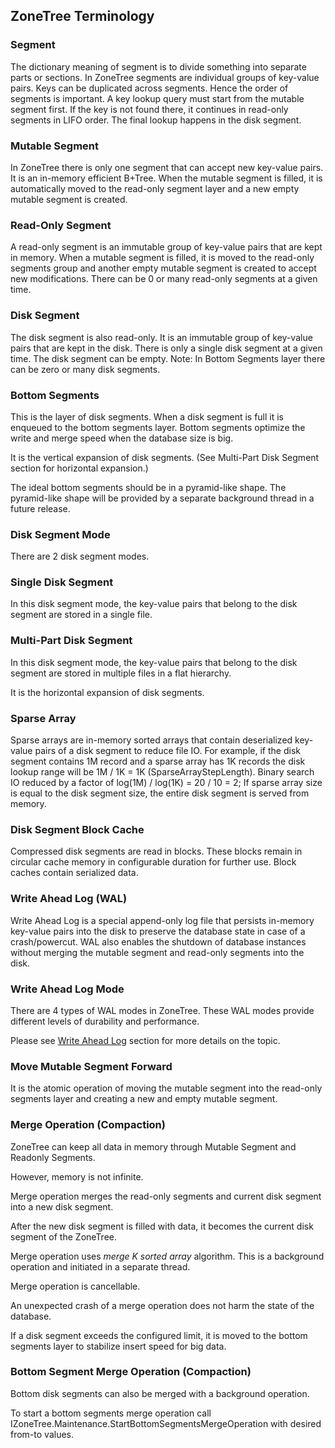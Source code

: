 ## ZoneTree Terminology

### Segment
The dictionary meaning of segment is to divide something into separate parts or sections.
In ZoneTree segments are individual groups of key-value pairs. Keys can be duplicated across segments.
Hence the order of segments is important. A key lookup query must start from the mutable segment first. If the key is not found there, it continues in read-only segments in LIFO order. The final lookup happens in the disk segment.

### Mutable Segment
In ZoneTree there is only one segment that can accept new key-value pairs. It is an in-memory efficient B+Tree. When the mutable segment is filled,
it is automatically moved to the read-only segment layer and a new empty mutable segment is created.


### Read-Only Segment
A read-only segment is an immutable group of key-value pairs that are kept in memory. When a mutable segment is filled, it is moved to the read-only segments group and another empty mutable segment is created to accept new modifications.
There can be 0 or many read-only segments at a given time.

### Disk Segment
The disk segment is also read-only. It is an immutable group of key-value pairs that are kept in the disk.
There is only a single disk segment at a given time. The disk segment can be empty.
Note: In Bottom Segments layer there can be zero or many disk segments.

### Bottom Segments
This is the layer of disk segments. When a disk segment is full it is enqueued to the bottom segments layer. Bottom segments optimize the write and merge speed when the database size is big.

It is the vertical expansion of disk segments. (See Multi-Part Disk Segment section for horizontal expansion.) 

The ideal bottom segments should be in a pyramid-like shape. The pyramid-like shape will be provided by a separate background thread in a future release.

### Disk Segment Mode
There are 2 disk segment modes. 

### Single Disk Segment
 In this disk segment mode, the key-value pairs that belong to the disk segment are stored in a single file.
    
### Multi-Part Disk Segment
In this disk segment mode, the key-value pairs that belong to the disk segment are stored in multiple files in a flat hierarchy.

It is the horizontal expansion of disk segments.

### Sparse Array
Sparse arrays are in-memory sorted arrays that contain deserialized key-value pairs of a disk segment to reduce file IO. For example, if the disk segment contains 1M record and a sparse array has 1K records the disk lookup range will be 1M / 1K = 1K (SparseArrayStepLength). 
Binary search IO reduced by a factor of log(1M) / log(1K) = 20 / 10 = 2;
If sparse array size is equal to the disk segment size, the entire disk segment is served from memory.

### Disk Segment Block Cache
Compressed disk segments are read in blocks. These blocks remain in circular cache memory in configurable duration for further use. Block caches contain serialized data.

### Write Ahead Log (WAL)
Write Ahead Log is a special append-only log file that persists in-memory key-value pairs into the disk to preserve the database state in case of a crash/powercut. WAL also enables the shutdown of database instances without merging the mutable segment and read-only segments into the disk.

### Write Ahead Log Mode
There are 4 types of WAL modes in ZoneTree. These WAL modes provide different levels of durability and performance.

Please see [Write Ahead Log](write-ahead-log.md) section for more details on the topic.

### Move Mutable Segment Forward
It is the atomic operation of moving the mutable segment into the read-only segments layer and creating a new and empty mutable segment.

### Merge Operation (Compaction)
ZoneTree can keep all data in memory through Mutable Segment and Readonly Segments. 

However, memory is not infinite. 

Merge operation merges the read-only segments and current disk segment into a new disk segment.

After the new disk segment is filled with data, it becomes the current disk segment of the ZoneTree.

Merge operation uses *merge K sorted array* algorithm. This is a background operation and initiated in a separate thread.

Merge operation is cancellable.

An unexpected crash of a merge operation does not harm the state of the database.

If a disk segment exceeds the configured limit, it is moved to the bottom segments layer to stabilize insert speed for big data.

### Bottom Segment Merge Operation (Compaction)

Bottom disk segments can also be merged with a background operation.

To start a bottom segments merge operation call IZoneTree.Maintenance.StartBottomSegmentsMergeOperation with desired from-to values.





